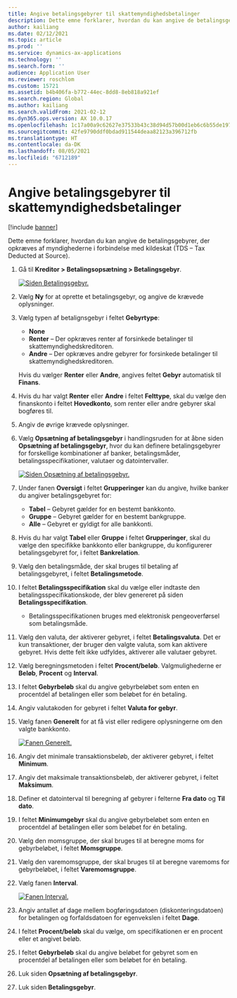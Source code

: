 ```yaml
---
title: Angive betalingsgebyrer til skattemyndighedsbetalinger
description: Dette emne forklarer, hvordan du kan angive de betalingsgebyrer, der opkræves af myndighederne i forbindelse med kildeskat (TDS – Tax Deducted at Source).
author: kailiang
ms.date: 02/12/2021
ms.topic: article
ms.prod: ''
ms.service: dynamics-ax-applications
ms.technology: ''
ms.search.form: ''
audience: Application User
ms.reviewer: roschlom
ms.custom: 15721
ms.assetid: b4b406fa-b772-44ec-8dd8-8eb818a921ef
ms.search.region: Global
ms.author: kailiang
ms.search.validFrom: 2021-02-12
ms.dyn365.ops.version: AX 10.0.17
ms.openlocfilehash: 1c17a00a9c62627e37533b43c38d94d57b00d1eb6c6b55de197dcd6d00d02db6
ms.sourcegitcommit: 42fe9790ddf0bdad911544deaa82123a396712fb
ms.translationtype: HT
ms.contentlocale: da-DK
ms.lasthandoff: 08/05/2021
ms.locfileid: "6712189"
---
```

# <a name="set-up-payment-fees-for-tds-authority-payments"></a>Angive betalingsgebyrer til skattemyndighedsbetalinger

[!include [banner](../includes/banner.md)]

Dette emne forklarer, hvordan du kan angive de betalingsgebyrer, der opkræves af myndighederne i forbindelse med kildeskat (TDS – Tax Deducted at Source).

1. Gå til **Kreditor \> Betalingsopsætning \> Betalingsgebyr**.

    [![Siden Betalingsgebyr.](./media/apac-ind-TDS-28.png)](./media/apac-ind-TDS-28.png)

2. Vælg **Ny** for at oprette et betalingsgebyr, og angive de krævede oplysninger.
3. Vælg typen af betalignsgebyr i feltet **Gebyrtype**:

    - **None**
    - **Renter** – Der opkræves renter af forsinkede betalinger til skattemyndighedskreditoren.
    - **Andre** – Der opkræves andre gebyrer for forsinkede betalinger til skattemyndighedskreditoren.

    Hvis du vælger **Renter** eller **Andre**, angives feltet **Gebyr** automatisk til **Finans**.

4. Hvis du har valgt **Renter** eller **Andre** i feltet **Felttype**, skal du vælge den finanskonto i feltet **Hovedkonto**, som renter eller andre gebyrer skal bogføres til.
5. Angiv de øvrige krævede oplysninger.
6. Vælg **Opsætning af betalingsgebyr** i handlingsruden for at åbne siden **Opsætning af betalingsgebyr**, hvor du kan definere betalingsgebyrer for forskellige kombinationer af banker, betalingsmåder, betalingsspecifikationer, valutaer og datointervaller.

    [![Siden Opsætning af betalingsgebyr.](./media/apac-ind-TDS-21.png)](./media/apac-ind-TDS-21.png)

7. Under fanen **Oversigt** i feltet **Grupperinger** kan du angive, hvilke banker du angiver betalingsgebyret for:

    - **Tabel** – Gebyret gælder for en bestemt bankkonto.
    - **Gruppe** – Gebyret gælder for en bestemt bankgruppe.
    - **Alle** – Gebyret er gyldigt for alle bankkonti.

8. Hvis du har valgt **Tabel** eller **Gruppe** i feltet **Grupperinger**, skal du vælge den specifikke bankkonto eller bankgruppe, du konfigurerer betalingsgebyret for, i feltet **Bankrelation**.
9. Vælg den betalingsmåde, der skal bruges til betaling af betalingsgebyret, i feltet **Betalingsmetode**.
10. I feltet **Betalingsspecifikation** skal du vælge eller indtaste den betalingsspecifikationskode, der blev genereret på siden **Betalingsspecifikation**.
    - Betalingsspecifikationen bruges med elektronisk pengeoverførsel som betalingsmåde.
12. Vælg den valuta, der aktiverer gebyret, i feltet **Betalingsvaluta**. Det er kun transaktioner, der bruger den valgte valuta, som kan aktivere gebyret. Hvis dette felt ikke udfyldes, aktiverer alle valutaer gebyret.
13. Vælg beregningsmetoden i feltet **Procent/beløb**. Valgmulighederne er **Beløb**, **Procent** og **Interval**.
14. I feltet **Gebyrbeløb** skal du angive gebyrbeløbet som enten en procentdel af betalingen eller som beløbet for én betaling.
15. Angiv valutakoden for gebyret i feltet **Valuta for gebyr**.
16. Vælg fanen **Generelt** for at få vist eller redigere oplysningerne om den valgte bankkonto.

    [![Fanen Generelt.](./media/apac-ind-TDS-22.png)](./media/apac-ind-TDS-22.png)

16. Angiv det minimale transaktionsbeløb, der aktiverer gebyret, i feltet **Minimum**.
17. Angiv det maksimale transaktionsbeløb, der aktiverer gebyret, i feltet **Maksimum**.
18. Definer et datointerval til beregning af gebyrer i felterne **Fra dato** og **Til dato**.
19. I feltet **Minimumgebyr** skal du angive gebyrbeløbet som enten en procentdel af betalingen eller som beløbet for én betaling.
20. Vælg den momsgruppe, der skal bruges til at beregne moms for gebyrbeløbet, i feltet **Momsgruppe**.
21. Vælg den varemomsgruppe, der skal bruges til at beregne varemoms for gebyrbeløbet, i feltet **Varemomsgruppe**.
22. Vælg fanen **Interval**. 

    [![Fanen Interval.](./media/apac-ind-TDS-23.png)](./media/apac-ind-TDS-23.png)

23. Angiv antallet af dage mellem bogføringsdatoen (diskonteringsdatoen) for betalingen og forfaldsdatoen for egenvekslen i feltet **Dage**.
24. I feltet **Procent/beløb** skal du vælge, om specifikationen er en procent eller et angivet beløb.
25. I feltet **Gebyrbeløb** skal du angive beløbet for gebyret som en procentdel af betalingen eller som beløbet for én betaling.
26. Luk siden **Opsætning af betalingsgebyr**.
27. Luk siden **Betalingsgebyr**.
